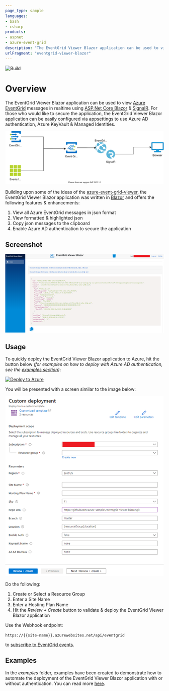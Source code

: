 ```yaml
---
page_type: sample
languages:
- bash
- csharp
products:
- aspnet
- azure-event-grid
description: "The EventGrid Viewer Blazor application can be used to view Azure EventGrid messages in realtime using ASP.Net Core Blazor & SignalR. For those who would like to secure the application, the EventGrid Viewer Blazor application can be easily configured via appsettings to use Azure AD authentication, Azure KeyVault & Managed Identities"
urlFragment: "eventgrid-viewer-blazor"
---
```


![Build](https://github.com/Azure-Samples/eventgrid-viewer-blazor/workflows/Build/badge.svg)

# Overview

The EventGrid Viewer Blazor application can be used to view [Azure EventGrid](https://docs.microsoft.com/en-us/azure/event-grid/overview) messages in realtime using [ASP.Net Core Blazor](https://docs.microsoft.com/en-us/aspnet/core/blazor/?view=aspnetcore-3.1) & [SignalR](https://docs.microsoft.com/en-us/aspnet/signalr/overview/getting-started/introduction-to-signalr).  For those who would like to secure the application, the EventGrid Viewer Blazor application can be easily configured via appsettings to use Azure AD authentication, Azure KeyVault & Managed Identities.

![overview diagram](./docs/images/overview.drawio.svg)

Building upon some of the ideas of the [azure-event-grid-viewer](https://github.com/Azure-Samples/azure-event-grid-viewer), the EventGrid Viewer Blazor application was written in [Blazor](https://dotnet.microsoft.com/apps/aspnet/web-apps/blazor) and offers the following features & enhancements:

1. View all Azure EventGrid messages in json format
1. View formatted & highlighted json
1. Copy json messages to the clipboard
1. Enable Azure AD authentication to secure the application

## Screenshot

![eventgrid-viewer-blazor Screenshot](docs/images/eventgrid-viewer-blazor-screenshot.png)

## Usage

To quickly deploy the EventGrid Viewer Blazor application to Azure, hit the button below *(for examples on how to deploy with Azure AD authentication, see the [examples section](#examples))*:

[![Deploy to Azure](https://aka.ms/deploytoazurebutton)](https://portal.azure.com/#create/Microsoft.Template/uri/https%3A%2F%2Fraw.githubusercontent.com%2FAzure-Samples%2Feventgrid-viewer-blazor%2Fmain%2Finfrastructure%2Farm%2Fazuredeploy.json)

You will be presented with a screen similar to the image below:

![Deploy to Azure](docs/images/deploy-to-azure-no-auth.png)

Do the following:

1. Create or Select a Resource Group
1. Enter a Site Name
1. Enter a Hosting Plan Name
1. Hit the *Review + Create* button to validate & deploy the EventGrid Viewer Blazor application

Use the Webhook endpoint:

 ```https://{{site-name}}.azurewebsites.net/api/eventgrid```

 to [subscribe to EventGrid events](https://docs.microsoft.com/en-us/azure/event-grid/subscribe-through-portal).

## Examples

In the *examples* folder, examples have been created to demonstrate how to automate the deployment of the EventGrid Viewer Blazor application with or without authentication.  You can read more [here](examples).
